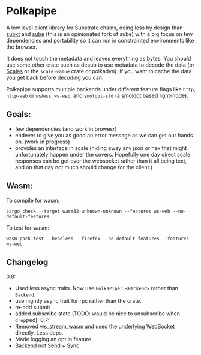 # Polkapipe

A low level client library for Substrate chains, doing less by design than [subxt](https://github.com/paritytech/substrate-subxt) and [sube](https://github.com/virto-network/sube) (this is an opinionated fork of sube) with a big focus on few dependencies and portability so it can run in constrainted environments like the browser.

It does not touch the metadata and leaves everything as bytes. You should use some other crate such as desub to use metadata to decode the data (or [Scales](https://github.com/virto-network/scales) or the `scale-value` crate or polkadyn). If you want to cache the data you get back before decoding you can.

Polkapipe supports multiple backends under different feature flags like `http`, `http-web` or `ws`/`wss`, `ws-web`, and `smoldot-std` (a [smoldot](https://github.com/paritytech/smoldot) based light-node).

## Goals:

  * few dependencies (and work in browesr)
  * endever to give you as good an error message as we can get our hands on. (work in progress)
  * provides an interface in scale (hiding away any json or hex that might unfortunately happen under the covers. Hopefully one day direct scale responses can be got over the websocket rather than it all being text, and on that day not much should change for the client.)


## Wasm:

To compile for wasm:

```
cargo check --target wasm32-unknown-unknown --features ws-web --no-default-features
```

To test for wasm:
```
wasm-pack test --headless --firefox --no-default-features --features ws-web
```

## Changelog
0.8:
 * Used less async traits. Now use `PolkaPipe::<Backend>` rather than `Backend`.
 * use nightly async trait for rpc rather than the crate.
 * re-add submit
 * added subscribe state (TODO: would be nice to unsubscribe when `drop`ped).
0.7:
 * Removed ws_stream_wasm and used the underlying
WebSocket directly. Less deps. 
 * Made logging an opt in feature.
 * Backend not Send + Sync